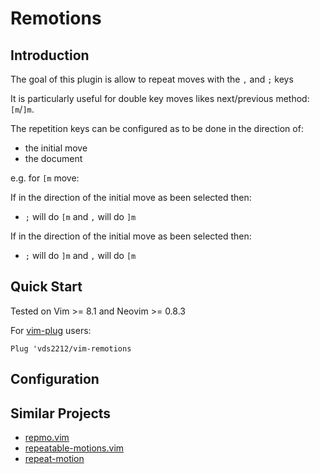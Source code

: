 # Remotions

## Introduction

The goal of this plugin is allow to repeat moves with the `,` and `;` keys

It is particularly useful for double key moves likes next/previous method: `[m`/`]m`.

The repetition keys can be configured as to be done in the direction of:
- the initial move
- the document

e.g. for `[m` move:

If in the direction of the initial move as been selected then:
- `;` will do `[m` and `,` will do `]m`

If in the direction of the initial move as been selected then:
- `;` will do `]m` and `,` will do `[m`

## Quick Start

Tested on Vim >= 8.1 and Neovim >= 0.8.3

For [vim-plug](https://github.com/junegunn/vim-plug) users:
```
Plug 'vds2212/vim-remotions
```

## Configuration

## Similar Projects

- [repmo.vim](https://www.vim.org/scripts/script.php?script_id=2174)
- [repeatable-motions.vim](https://www.vim.org/scripts/script.php?script_id=4914)
- [repeat-motion](https://www.vim.org/scripts/script.php?script_id=3665)

